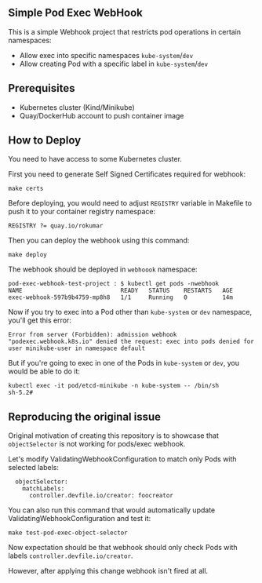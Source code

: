 ## Simple Pod Exec WebHook
This is a simple Webhook project that restricts pod operations in certain namespaces:
- Allow exec into specific namespaces `kube-system`/`dev`
- Allow creating Pod with a specific label in `kube-system`/`dev`

## Prerequisites
- Kubernetes cluster (Kind/Minikube)
- Quay/DockerHub account to push container image

## How to Deploy
You need to have access to some Kubernetes cluster.

First you need to generate Self Signed Certificates required for webhook:
```shell
make certs
```
Before deploying, you would need to adjust `REGISTRY` variable in Makefile to push it to your container registry namespace:
```shell
REGISTRY ?= quay.io/rokumar
```

Then you can deploy the webhook using this command:
```shell
make deploy
```

The webhook should be deployed in `webhoook` namespace:
```shell
pod-exec-webhook-test-project : $ kubectl get pods -nwebhook
NAME                            READY   STATUS    RESTARTS   AGE
exec-webhook-597b9b4759-mp8h8   1/1     Running   0          14m
```

Now if you try to exec into a Pod other than `kube-system` or `dev` namespace, you'll get this error:
```shell
Error from server (Forbidden): admission webhook "podexec.webhook.k8s.io" denied the request: exec into pods denied for user minikube-user in namespace default
```

But if you're going to exec in one of the Pods in `kube-system` or `dev`, you would be able to do it:
```shell
kubectl exec -it pod/etcd-minikube -n kube-system -- /bin/sh
sh-5.2#
```

## Reproducing the original issue

Original motivation of creating this repository is to showcase that `objectSelector` is not working for pods/exec webhook.

Let's modify ValidatingWebhookConfiguration to match only Pods with selected labels:
```shell
  objectSelector:
    matchLabels:
      controller.devfile.io/creator: foocreator
```
You can also run this command that would automatically update ValidatingWebhookConfiguration and test it:
```shell
make test-pod-exec-object-selector
```
Now expectation should be that webhook should only check Pods with labels `controller.devfile.io/creator`.

However, after applying this change webhook isn't fired at all. 